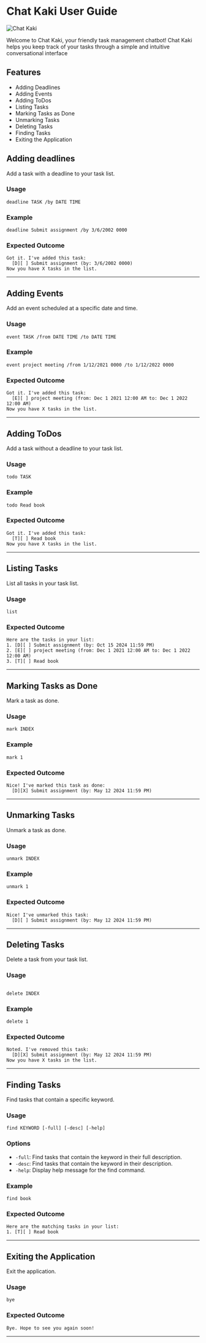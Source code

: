# Chat Kaki User Guide

![Chat Kaki](Ui.png)

Welcome to Chat Kaki, your friendly task management chatbot! Chat Kaki helps you keep track of your tasks through a 
simple and intuitive conversational interface

## Features
- Adding Deadlines
- Adding Events
- Adding ToDos
- Listing Tasks
- Marking Tasks as Done
- Unmarking Tasks
- Deleting Tasks
- Finding Tasks
- Exiting the Application

## Adding deadlines

Add a task with a deadline to your task list.

### Usage

```
deadline TASK /by DATE TIME
```
### Example

```
deadline Submit assignment /by 3/6/2002 0000

```

### Expected Outcome

```
Got it. I've added this task:
  [D][ ] Submit assignment (by: 3/6/2002 0000)
Now you have X tasks in the list.
```
---

## Adding Events

Add an event scheduled at a specific date and time.

### Usage

```
event TASK /from DATE TIME /to DATE TIME
```

### Example

```
event project meeting /from 1/12/2021 0000 /to 1/12/2022 0000
```

### Expected Outcome

```
Got it. I've added this task:
  [E][ ] project meeting (from: Dec 1 2021 12:00 AM to: Dec 1 2022 12:00 AM)
Now you have X tasks in the list.
```
---

## Adding ToDos

Add a task without a deadline to your task list.

### Usage

```
todo TASK
```

### Example

```
todo Read book
```

### Expected Outcome

```
Got it. I've added this task:
  [T][ ] Read book
Now you have X tasks in the list.
```

---

## Listing Tasks

List all tasks in your task list.

### Usage

```
list
```

### Expected Outcome

```
Here are the tasks in your list:
1. [D][ ] Submit assignment (by: Oct 15 2024 11:59 PM)
2. [E][ ] project meeting (from: Dec 1 2021 12:00 AM to: Dec 1 2022 12:00 AM)
3. [T][ ] Read book
```

---

## Marking Tasks as Done

Mark a task as done.

### Usage

```
mark INDEX
```

### Example

```
mark 1
```

### Expected Outcome

```
Nice! I've marked this task as done:
  [D][X] Submit assignment (by: May 12 2024 11:59 PM)
```

---

## Unmarking Tasks

Unmark a task as done.

### Usage

```
unmark INDEX
```

### Example

```
unmark 1
```

### Expected Outcome

```
Nice! I've unmarked this task:
  [D][ ] Submit assignment (by: May 12 2024 11:59 PM)
```

---

## Deleting Tasks

Delete a task from your task list.

### Usage

```

delete INDEX
```

### Example

```
delete 1
```

### Expected Outcome

```
Noted. I've removed this task:
  [D][X] Submit assignment (by: May 12 2024 11:59 PM)
Now you have X tasks in the list.
```

---

## Finding Tasks

Find tasks that contain a specific keyword.

### Usage

```
find KEYWORD [-full] [-desc] [-help]
```

### Options

- `-full`: Find tasks that contain the keyword in their full description.
- `-desc`: Find tasks that contain the keyword in their description.
- `-help`: Display help message for the find command.

### Example

```
find book
```

### Expected Outcome

```
Here are the matching tasks in your list:
1. [T][ ] Read book
```

---

## Exiting the Application

Exit the application.

### Usage

```
bye
```

### Expected Outcome

```
Bye. Hope to see you again soon!
```

---



